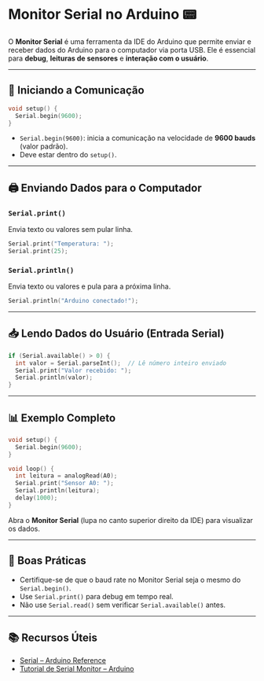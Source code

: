 
# Monitor Serial no Arduino 📟

O **Monitor Serial** é uma ferramenta da IDE do Arduino que permite enviar e receber dados do Arduino para o computador via porta USB. Ele é essencial para **debug**, **leituras de sensores** e **interação com o usuário**.

---

## 🔌 Iniciando a Comunicação

```cpp
void setup() {
  Serial.begin(9600);
}
```

- `Serial.begin(9600)`: inicia a comunicação na velocidade de **9600 bauds** (valor padrão).
- Deve estar dentro do `setup()`.

---

## 🖨️ Enviando Dados para o Computador

### `Serial.print()`

Envia texto ou valores sem pular linha.

```cpp
Serial.print("Temperatura: ");
Serial.print(25);
```

### `Serial.println()`

Envia texto ou valores e pula para a próxima linha.

```cpp
Serial.println("Arduino conectado!");
```

---

## 📥 Lendo Dados do Usuário (Entrada Serial)

```cpp
if (Serial.available() > 0) {
  int valor = Serial.parseInt();  // Lê número inteiro enviado
  Serial.print("Valor recebido: ");
  Serial.println(valor);
}
```

---

## 📊 Exemplo Completo

```cpp
void setup() {
  Serial.begin(9600);
}

void loop() {
  int leitura = analogRead(A0);
  Serial.print("Sensor A0: ");
  Serial.println(leitura);
  delay(1000);
}
```

Abra o **Monitor Serial** (lupa no canto superior direito da IDE) para visualizar os dados.

---

## 🧠 Boas Práticas

- Certifique-se de que o baud rate no Monitor Serial seja o mesmo do `Serial.begin()`.
- Use `Serial.print()` para debug em tempo real.
- Não use `Serial.read()` sem verificar `Serial.available()` antes.

---

## 📚 Recursos Úteis

- [Serial – Arduino Reference](https://www.arduino.cc/reference/en/language/functions/communication/serial/)
- [Tutorial de Serial Monitor – Arduino](https://docs.arduino.cc/built-in-examples/communication/serial)

